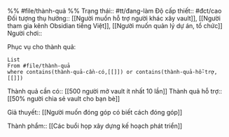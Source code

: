 %%
#file/thành-quả
%%
Trạng thái:: #tt/đang-làm
Độ cấp thiết:: #đct/cao
Đối tượng thụ hưởng:: [[Người muốn hỗ trợ người khác xây vault]], [[Người tham gia kênh Obsidian tiếng Việt]], [[Người muốn quản lý dự án, tổ chức]]
Người chơi:: 

Phục vụ cho thành quả:
```dataview
List 
From #file/thành-quả 
where contains(thành-quả-cần-có,[[]]) or contains(thành-quả-hỗ-trợ,[[]]) 
```
Thành quả cần có:: [[500 người mở vault ít nhất 10 lần]]
Thành quả hỗ trợ:: [[50% người chia sẻ vault cho bạn bè]]

Giả thuyết:: [[Người muốn đóng góp có biết cách đóng góp]]

Thành phẩm:: [[Các buổi họp xây dựng kế hoạch phát triển]]
